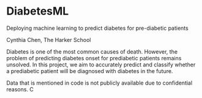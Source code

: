 # DiabetesML
Deploying machine learning to predict diabetes for pre-diabetic patients

Cynthia Chen, The Harker School

Diabetes is one of the most common causes of death. However, the problem of predicting diabetes onset for prediabetic patients remains unsolved. In this project, we aim to accurately predict and classify whether a prediabetic patient will be diagnosed with diabetes in the future.



Data that is mentioned in code is not publicly available due to confidential reasons. 
C
